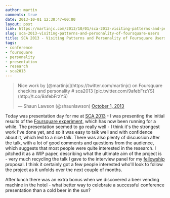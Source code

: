 ```yaml
---
author: martin
comments: true
date: 2013-10-01 12:30:47+00:00
layout: post
link: https://martinjc.com/2013/10/01/sca-2013-visiting-patterns-and-personality-of-foursquare-users/
slug: sca-2013-visiting-patterns-and-personality-of-foursquare-users
title: SCA 2013 - Visiting Patterns and Personality of Foursquare Users
tags:
- conference
- foursquare
- personality
- presentation
- research
- sca2013
---
```


<blockquote>Nice work by [@martinjc](https://twitter.com/martinjc) on Foursquare checkins and personality # sca2013 [pic.twitter.com/9afebFrzYS](http://t.co/9afebFrzYS)

— Shaun Lawson (@shaunlawson) [October 1, 2013](https://twitter.com/shaunlawson/statuses/384979369175027712)</blockquote>


Today was presentation day for me at [SCA 2013](http://socialcloud.aifb.uni-karlsruhe.de/confs/SCA2013/) - I was presenting the initial results of the [Foursquare experiment](/2012/11/20/foursquare-personality-experiment/), which has now been running for a while. The presentation seemed to go really well - I think it's the strongest work I've done yet, and so it was easy to talk well and with confidence about it, which led to a nice talk. There was also plenty of discussion after the talk, with a lot of good comments and questions from the audience, which suggests that most people were quite interested in the research. I pitched it as a WIP paper, describing what the ultimate aim of the project is - very much recycling the talk I gave to the interview panel for my [fellowship](/2013/08/16/epsrc-doctoral-award-fellowship/) proposal. I think it certainly got a few people interested who'll look to follow the project as it unfolds over the next couple of months.

After lunch there was an extra bonus when we discovered a beer vending machine in the hotel - what better way to celebrate a successful conference presentation than a cold beer in the sun?
